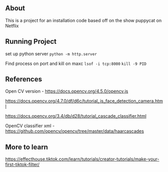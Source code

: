 
## About 
This is a project for an installation code based off on the show puppycat on Netflix

## Running Project
set up python server
`python -m http.server`

Find process on port and kill on maxc
`lsof -i tcp:8000`
`kill -9 PID`



## References 
Open CV version - https://docs.opencv.org/4.5.0/opencv.js

https://docs.opencv.org/4.7.0/df/d6c/tutorial_js_face_detection_camera.html

https://docs.opencv.org/3.4/db/d28/tutorial_cascade_classifier.html 

OpenCV classifier xml - https://github.com/opencv/opencv/tree/master/data/haarcascades 


## More to learn 

https://effecthouse.tiktok.com/learn/tutorials/creator-tutorials/make-your-first-tiktok-filter/ 

